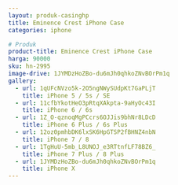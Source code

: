 ```yaml
---
layout: produk-casinghp
title: Eminence Crest iPhone Case
categories: iphone

# Produk
product-title: Eminence Crest iPhone Case
harga: 90000
sku: hn-2995
image-drive: 1JYMDzHoZBo-du6mJh0qhkoZNvBOrPm1q
gallery:
  - url: 1qUFcNVzo5k-2O5ngNWySUdpKt7GaPLjT
    title: iPhone 5 / 5s / SE
  - url: 11cfbYkotHeO3pRtqXAkpta-9aHyOc43I
    title: iPhone 6 / 6s
  - url: 1Z_O-qznoqMgPCcrs6OJJis9bhNr8LDcD
    title: iPhone 6 Plus / 6s Plus
  - url: 12oz0pmhbDK6lxSK6HpGTSP2fBHNZ4nbN
    title: iPhone 7 / 8
  - url: 1TgHuU-5mb_L8UNOJ_e3RTtnfLF78BZ6_
    title: iPhone 7 Plus / 8 Plus
  - url: 1JYMDzHoZBo-du6mJh0qhkoZNvBOrPm1q
    title: iPhone X
---
```

